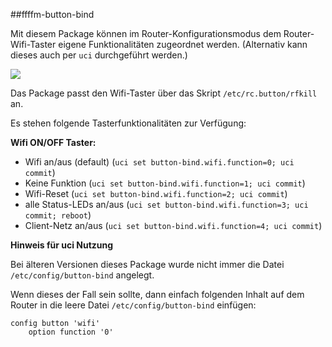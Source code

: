 ##ffffm-button-bind

Mit diesem Package können im Router-Konfigurationsmodus dem Router-Wifi-Taster eigene Funktionalitäten zugeordnet werden. (Alternativ kann dieses auch per `uci` durchgeführt werden.)

![](https://forum.freifunk.net/uploads/default/original/2X/e/e9944dcf6897939145e686bf56ec257106ac30b0.png)

Das Package passt den Wifi-Taster über das Skript `/etc/rc.button/rfkill` an.

Es stehen folgende Tasterfunktionalitäten zur Verfügung:

**Wifi ON/OFF Taster:**

- Wifi an/aus (default) (`uci set button-bind.wifi.function=0; uci commit`) 
- Keine Funktion (`uci set button-bind.wifi.function=1; uci commit`)
- Wifi-Reset (`uci set button-bind.wifi.function=2; uci commit`) 
- alle Status-LEDs an/aus (`uci set button-bind.wifi.function=3; uci commit; reboot`)
- Client-Netz an/aus (`uci set button-bind.wifi.function=4; uci commit`)

**Hinweis für uci Nutzung**

Bei älteren Versionen dieses Package wurde nicht immer die Datei `/etc/config/button-bind` angelegt.

Wenn dieses der Fall sein sollte, dann einfach folgenden Inhalt auf dem Router in die leere Datei `/etc/config/button-bind` einfügen: 
```
config button 'wifi'  
	option function '0'
```
